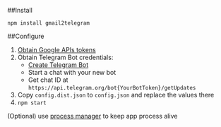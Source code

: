 ##Install

`npm install gmail2telegram`

##Configure

1. [Obtain Google APIs tokens](docs/google.md)
2. Obtain Telegram Bot credentials:
    * [Create Telegram Bot](https://core.telegram.org/bots#6-botfather)
    * Start a chat with your new bot
    * Get chat ID at `https://api.telegram.org/bot{YourBotToken}/getUpdates`
3. Copy `config.dist.json` to `config.json` and replace the values there 
4. `npm start`

(Optional) use [process manager](http://pm2.keymetrics.io/) to keep app process alive

